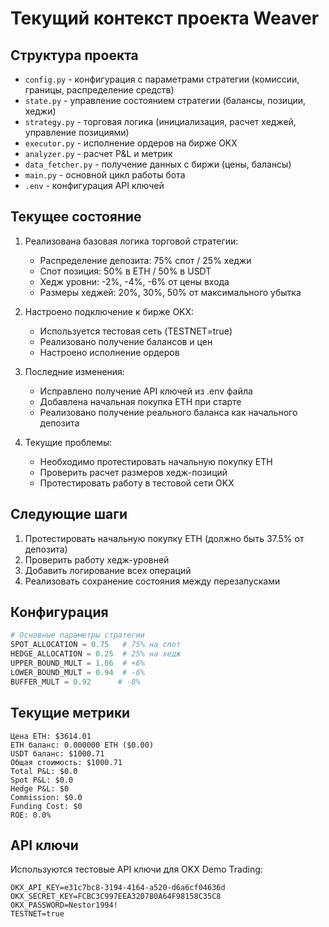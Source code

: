# Текущий контекст проекта Weaver

## Структура проекта
- `config.py` - конфигурация с параметрами стратегии (комиссии, границы, распределение средств)
- `state.py` - управление состоянием стратегии (балансы, позиции, хеджи)
- `strategy.py` - торговая логика (инициализация, расчет хеджей, управление позициями)
- `executor.py` - исполнение ордеров на бирже OKX
- `analyzer.py` - расчет P&L и метрик
- `data_fetcher.py` - получение данных с биржи (цены, балансы)
- `main.py` - основной цикл работы бота
- `.env` - конфигурация API ключей

## Текущее состояние
1. Реализована базовая логика торговой стратегии:
   - Распределение депозита: 75% спот / 25% хеджи
   - Спот позиция: 50% в ETH / 50% в USDT
   - Хедж уровни: -2%, -4%, -6% от цены входа
   - Размеры хеджей: 20%, 30%, 50% от максимального убытка

2. Настроено подключение к бирже OKX:
   - Используется тестовая сеть (TESTNET=true)
   - Реализовано получение балансов и цен
   - Настроено исполнение ордеров

3. Последние изменения:
   - Исправлено получение API ключей из .env файла
   - Добавлена начальная покупка ETH при старте
   - Реализовано получение реального баланса как начального депозита

4. Текущие проблемы:
   - Необходимо протестировать начальную покупку ETH
   - Проверить расчет размеров хедж-позиций
   - Протестировать работу в тестовой сети OKX

## Следующие шаги
1. Протестировать начальную покупку ETH (должно быть 37.5% от депозита)
2. Проверить работу хедж-уровней
3. Добавить логирование всех операций
4. Реализовать сохранение состояния между перезапусками

## Конфигурация
```python
# Основные параметры стратегии
SPOT_ALLOCATION = 0.75   # 75% на спот
HEDGE_ALLOCATION = 0.25  # 25% на хедж
UPPER_BOUND_MULT = 1.06  # +6%
LOWER_BOUND_MULT = 0.94  # -6%
BUFFER_MULT = 0.92      # -8%
```

## Текущие метрики
```
Цена ETH: $3614.01
ETH баланс: 0.000000 ETH ($0.00)
USDT баланс: $1000.71
Общая стоимость: $1000.71
Total P&L: $0.0
Spot P&L: $0.0
Hedge P&L: $0
Commission: $0.0
Funding Cost: $0
ROE: 0.0%
```

## API ключи
Используются тестовые API ключи для OKX Demo Trading:
```
OKX_API_KEY=e31c7bc8-3194-4164-a520-d6a6cf04636d
OKX_SECRET_KEY=FCBC3C997EEA320780A64F98158C35C8
OKX_PASSWORD=Nestor1994!
TESTNET=true
``` 